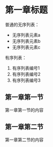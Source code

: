 # 第一章标题

普通的无序列表：

* 无序列表元素a
* 无序列表元素b
* 无序列表元素c

有序列表：

1. 有序列表编号1
2. 有序列表编号2
3. 有序列表编号3

## 第一章**第一节**

第一章第一节的内容

## 第一章**第二节**

第一章第二节的内容
